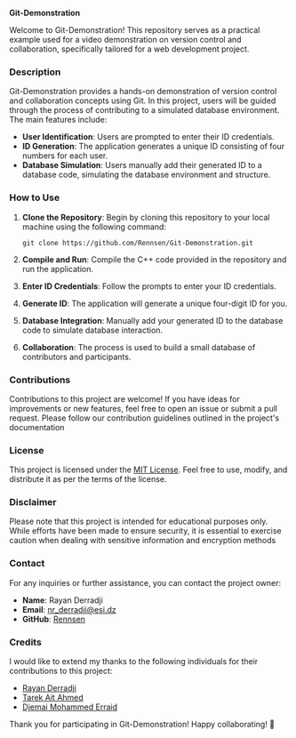 **Git-Demonstration**

Welcome to Git-Demonstration! This repository serves as a practical example used for a video demonstration on version control and collaboration, specifically tailored for a web development project.

### Description

Git-Demonstration provides a hands-on demonstration of version control and collaboration concepts using Git. In this project, users will be guided through the process of contributing to a simulated database environment. The main features include:

- **User Identification**: Users are prompted to enter their ID credentials.
- **ID Generation**: The application generates a unique ID consisting of four numbers for each user.
- **Database Simulation**: Users manually add their generated ID to a database code, simulating the database environment and structure.

### How to Use

1. **Clone the Repository**: Begin by cloning this repository to your local machine using the following command:

    ```
    git clone https://github.com/Rennsen/Git-Demonstration.git
    ```

2. **Compile and Run**: Compile the C++ code provided in the repository and run the application.

3. **Enter ID Credentials**: Follow the prompts to enter your ID credentials.

4. **Generate ID**: The application will generate a unique four-digit ID for you.

5. **Database Integration**: Manually add your generated ID to the database code to simulate database interaction.

6. **Collaboration**: The process is used to build a small database of contributors and participants.

### Contributions

Contributions to this project are welcome! If you have ideas for improvements or new features, feel free to open an issue or submit a pull request. Please follow our contribution guidelines outlined in the project's documentation

### License

This project is licensed under the [MIT License](LICENSE). Feel free to use, modify, and distribute it as per the terms of the license.

### Disclaimer

Please note that this project is intended for educational purposes only. While efforts have been made to ensure security, it is essential to exercise caution when dealing with sensitive information and encryption methods

### Contact

For any inquiries or further assistance, you can contact the project owner:

- **Name**: Rayan Derradji
- **Email**: nr_derradji@esi.dz
- **GitHub**: [Rennsen](https://github.com/Rennsen)

### Credits

I would like to extend my thanks to the following individuals for their contributions to this project:

- [Rayan Derradji](https://github.com/Rennsen)
- [Tarek Ait Ahmed](https://github.com/tarek-ait)
- [Djemai Mohammed Erraid](https://github.com/Erraid7)

Thank you for participating in Git-Demonstration! Happy collaborating! 🚀
